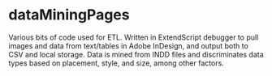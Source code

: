 # dataMiningPages
Various bits of code used for ETL. Written in ExtendScript debugger to pull images and data from text/tables in Adobe InDesign, and output both to CSV and local storage. Data is mined from INDD files and discriminates data types based on placement, style, and size, among other factors.
